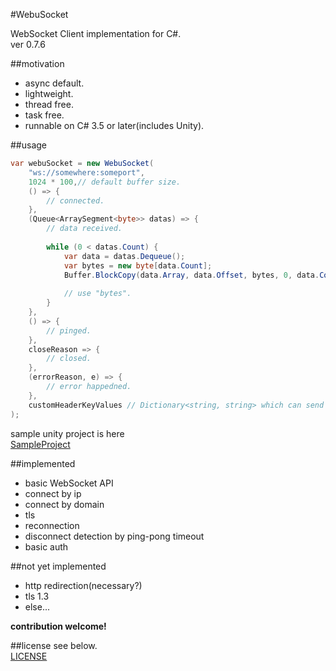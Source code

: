#WebuSocket

WebSocket Client implementation for C#.  
ver 0.7.6

##motivation

* async default.
* lightweight.
* thread free. 
* task free.
* runnable on C# 3.5 or later(includes Unity).

##usage

```C#
var webuSocket = new WebuSocket(
	"ws://somewhere:someport",
	1024 * 100,// default buffer size.
	() => {
		// connected.
	}, 
	(Queue<ArraySegment<byte>> datas) => {
		// data received.
		
		while (0 < datas.Count) {
			var data = datas.Dequeue();
			var bytes = new byte[data.Count];
			Buffer.BlockCopy(data.Array, data.Offset, bytes, 0, data.Count);
			
			// use "bytes".
		}
	}, 
	() => {
		// pinged.
	}, 
	closeReason => {
		// closed.
	}, 
	(errorReason, e) => {
		// error happedned.
	}, 
	customHeaderKeyValues // Dictionary<string, string> which can send with connecting signal.
);
```	

sample unity project is here  
[SampleProject](https://github.com/sassembla/WebuSocket/tree/master/SampleProject)

##implemented
* basic WebSocket API
* connect by ip
* connect by domain
* tls
* reconnection
* disconnect detection by ping-pong timeout
* basic auth

##not yet implemented
* http redirection(necessary?)
* tls 1.3
* else...

**contribution welcome!**

##license
see below.  
[LICENSE](./LICENSE)

